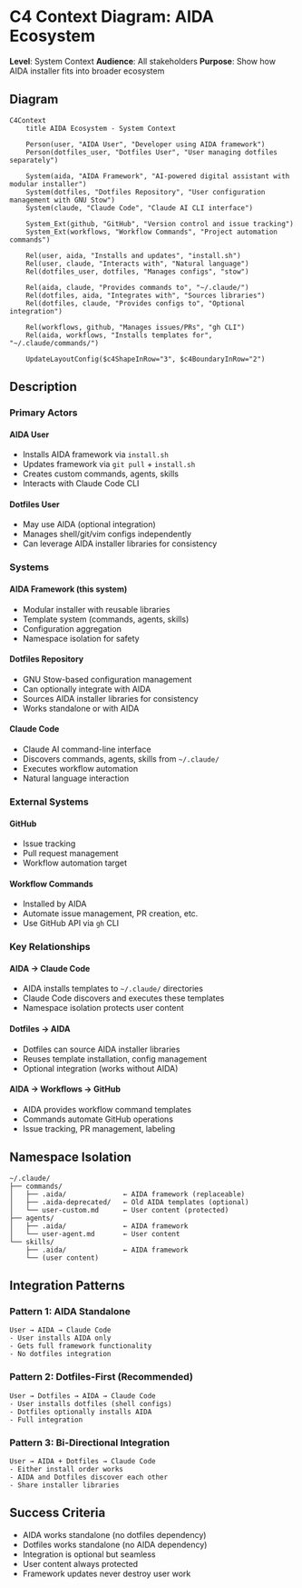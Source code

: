 # C4 Context Diagram: AIDA Ecosystem

**Level**: System Context
**Audience**: All stakeholders
**Purpose**: Show how AIDA installer fits into broader ecosystem

## Diagram

```mermaid
C4Context
    title AIDA Ecosystem - System Context

    Person(user, "AIDA User", "Developer using AIDA framework")
    Person(dotfiles_user, "Dotfiles User", "User managing dotfiles separately")

    System(aida, "AIDA Framework", "AI-powered digital assistant with modular installer")
    System(dotfiles, "Dotfiles Repository", "User configuration management with GNU Stow")
    System(claude, "Claude Code", "Claude AI CLI interface")

    System_Ext(github, "GitHub", "Version control and issue tracking")
    System_Ext(workflows, "Workflow Commands", "Project automation commands")

    Rel(user, aida, "Installs and updates", "install.sh")
    Rel(user, claude, "Interacts with", "Natural language")
    Rel(dotfiles_user, dotfiles, "Manages configs", "stow")

    Rel(aida, claude, "Provides commands to", "~/.claude/")
    Rel(dotfiles, aida, "Integrates with", "Sources libraries")
    Rel(dotfiles, claude, "Provides configs to", "Optional integration")

    Rel(workflows, github, "Manages issues/PRs", "gh CLI")
    Rel(aida, workflows, "Installs templates for", "~/.claude/commands/")

    UpdateLayoutConfig($c4ShapeInRow="3", $c4BoundaryInRow="2")
```

## Description

### Primary Actors

#### AIDA User

- Installs AIDA framework via `install.sh`
- Updates framework via `git pull` + `install.sh`
- Creates custom commands, agents, skills
- Interacts with Claude Code CLI

#### Dotfiles User

- May use AIDA (optional integration)
- Manages shell/git/vim configs independently
- Can leverage AIDA installer libraries for consistency

### Systems

#### AIDA Framework (this system)

- Modular installer with reusable libraries
- Template system (commands, agents, skills)
- Configuration aggregation
- Namespace isolation for safety

#### Dotfiles Repository

- GNU Stow-based configuration management
- Can optionally integrate with AIDA
- Sources AIDA installer libraries for consistency
- Works standalone or with AIDA

#### Claude Code

- Claude AI command-line interface
- Discovers commands, agents, skills from `~/.claude/`
- Executes workflow automation
- Natural language interaction

### External Systems

#### GitHub

- Issue tracking
- Pull request management
- Workflow automation target

#### Workflow Commands

- Installed by AIDA
- Automate issue management, PR creation, etc.
- Use GitHub API via `gh` CLI

### Key Relationships

#### AIDA → Claude Code

- AIDA installs templates to `~/.claude/` directories
- Claude Code discovers and executes these templates
- Namespace isolation protects user content

#### Dotfiles → AIDA

- Dotfiles can source AIDA installer libraries
- Reuses template installation, config management
- Optional integration (works without AIDA)

#### AIDA → Workflows → GitHub

- AIDA provides workflow command templates
- Commands automate GitHub operations
- Issue tracking, PR management, labeling

## Namespace Isolation

```text
~/.claude/
├── commands/
│   ├── .aida/              ← AIDA framework (replaceable)
│   ├── .aida-deprecated/   ← Old AIDA templates (optional)
│   └── user-custom.md      ← User content (protected)
├── agents/
│   ├── .aida/              ← AIDA framework
│   └── user-agent.md       ← User content
└── skills/
    ├── .aida/              ← AIDA framework
    └── (user content)
```

## Integration Patterns

### Pattern 1: AIDA Standalone

```text
User → AIDA → Claude Code
- User installs AIDA only
- Gets full framework functionality
- No dotfiles integration
```

### Pattern 2: Dotfiles-First (Recommended)

```text
User → Dotfiles → AIDA → Claude Code
- User installs dotfiles (shell configs)
- Dotfiles optionally installs AIDA
- Full integration
```

### Pattern 3: Bi-Directional Integration

```text
User → AIDA + Dotfiles → Claude Code
- Either install order works
- AIDA and Dotfiles discover each other
- Share installer libraries
```

## Success Criteria

- AIDA works standalone (no dotfiles dependency)
- Dotfiles works standalone (no AIDA dependency)
- Integration is optional but seamless
- User content always protected
- Framework updates never destroy user work
